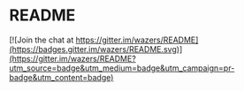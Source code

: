 # README

[![Join the chat at https://gitter.im/wazers/README](https://badges.gitter.im/wazers/README.svg)](https://gitter.im/wazers/README?utm_source=badge&utm_medium=badge&utm_campaign=pr-badge&utm_content=badge)